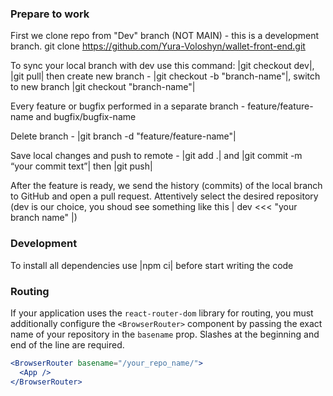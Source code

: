 ### Prepare to work

First we clone repo from "Dev" branch (NOT MAIN) - this is a development branch.
git clone https://github.com/Yura-Voloshyn/wallet-front-end.git

To sync your local branch with dev use this command: |git checkout dev|, |git
pull| then create new branch - |git checkout -b "branch-name"|, switch to new
branch |git checkout "branch-name"|

Every feature or bugfix performed in a separate branch - feature/feature-name
and bugfix/bugfix-name

Delete branch - |git branch -d "feature/feature-name"|

Save local changes and push to remote - |git add .| and |git commit -m “your
commit text”| then |git push|

After the feature is ready, we send the history (commits) of the local branch to
GitHub and open a pull request. Attentively select the desired repository (dev
is our choice, you shoud see something like this | dev <<< "your branch name" |)

### Development

To install all dependencies use |npm ci| before start writing the code

### Routing

If your application uses the `react-router-dom` library for routing, you must
additionally configure the `<BrowserRouter>` component by passing the exact name
of your repository in the `basename` prop. Slashes at the beginning and end of
the line are required.

```jsx
<BrowserRouter basename="/your_repo_name/">
  <App />
</BrowserRouter>
```
